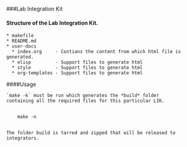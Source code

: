 ###Lab Integration Kit

#### Structure of the Lab Integration Kit.

    * makefile
    * README.md
    * user-docs
      * index.org     - Contians the content from which html file is generated.
      * elisp         - Support files to generate html
      * style         - Support files to generate html
      * org-templates - Support files to generate html


####Usage
    
    `make -k` must be run which generates the *build* folder
    containing all the required files for this particular LIK.
    
    
        make -n
    

    The folder build is tarred and zipped that will be released to integrators.

    

    
